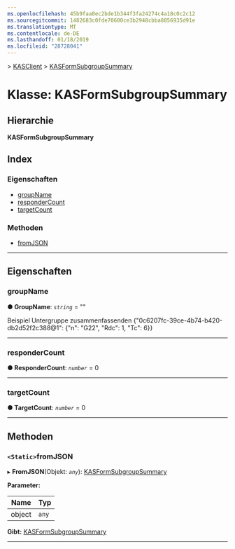 ```yaml
---
ms.openlocfilehash: 45b9faa0ec2bde1b344f3fa24274c4a18c0c2c12
ms.sourcegitcommit: 1482683c0fde70600ce3b2948cbba8856935d91e
ms.translationtype: MT
ms.contentlocale: de-DE
ms.lasthandoff: 01/18/2019
ms.locfileid: "28728041"
---
```

[](../README.md) > [KASClient](../modules/kasclient.md) > [KASFormSubgroupSummary](../classes/kasclient.kasformsubgroupsummary.md)

# <a name="class-kasformsubgroupsummary"></a>Klasse: KASFormSubgroupSummary

## <a name="hierarchy"></a>Hierarchie

**KASFormSubgroupSummary**

## <a name="index"></a>Index 

### <a name="properties"></a>Eigenschaften

* [groupName](kasclient.kasformsubgroupsummary.md#groupname)
* [responderCount](kasclient.kasformsubgroupsummary.md#respondercount)
* [targetCount](kasclient.kasformsubgroupsummary.md#targetcount)
### <a name="methods"></a>Methoden

* [fromJSON](kasclient.kasformsubgroupsummary.md#fromjson)

---

## <a name="properties"></a>Eigenschaften

<a id="groupname"></a>

###  <a name="groupname"></a>groupName

**● GroupName**: *`string`* = ""

Beispiel Untergruppe zusammenfassenden {"0c6207fc-39ce-4b74-b420-db2d52f2c388@1": {"n": "G22", "Rdc": 1, "Tc": 6}}

___

<a id="respondercount"></a>

###  <a name="respondercount"></a>responderCount

**● ResponderCount**: *`number`* = 0

___

<a id="targetcount"></a>

###  <a name="targetcount"></a>targetCount

**● TargetCount**: *`number`* = 0

___

## <a name="methods"></a>Methoden

<a id="fromjson"></a>

### <a name="static-fromjson"></a>`<Static>`fromJSON

▸ **FromJSON**(Objekt: *`any`*): [KASFormSubgroupSummary](kasclient.kasformsubgroupsummary.md)

**Parameter:**

| Name | Typ |
| ------ | ------ |
| object | `any` |

**Gibt:** [KASFormSubgroupSummary](kasclient.kasformsubgroupsummary.md)

___

